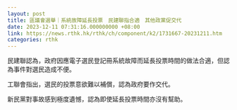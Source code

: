 ```yaml
---
layout: post
title: 區議會選舉｜系統故障延長投票　民建聯指合適　其他政黨促交代
date: 2023-12-11 07:31:16.000000000 +08:00
link: https://news.rthk.hk/rthk/ch/component/k2/1731667-20231211.htm
categories: rthk
---
```


民建聯認為，政府因應電子選民登記冊系統故障而延長投票時間的做法合適，但認為事件對選民造成不便。

工聯會指出，選民的投票意欲難以補償，認為政府要作交代。

新民黨對事故感到極度遺憾，認為即使延長投票時間亦沒有幫助。
